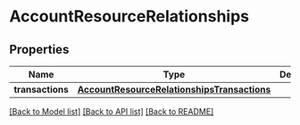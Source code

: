 # AccountResourceRelationships

## Properties
Name | Type | Description | Notes
------------ | ------------- | ------------- | -------------
**transactions** | [**AccountResourceRelationshipsTransactions**](AccountResourceRelationshipsTransactions.md) |  | 

[[Back to Model list]](../README.md#documentation-for-models) [[Back to API list]](../README.md#documentation-for-api-endpoints) [[Back to README]](../README.md)

